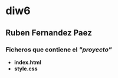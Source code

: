 # diw6

## Ruben Fernandez Paez

### Ficheros que contiene el *"proyecto"*

- **index.html**
- **style.css**
